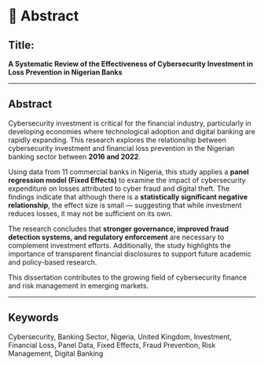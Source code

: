 # 📄 Abstract

## Title:  
**A Systematic Review of the Effectiveness of Cybersecurity Investment in Loss Prevention in Nigerian Banks**

---

## Abstract

Cybersecurity investment is critical for the financial industry, particularly in developing economies where technological adoption and digital banking are rapidly expanding. This research explores the relationship between cybersecurity investment and financial loss prevention in the Nigerian banking sector between **2016 and 2022**.

Using data from 11 commercial banks in Nigeria, this study applies a **panel regression model (Fixed Effects)** to examine the impact of cybersecurity expenditure on losses attributed to cyber fraud and digital theft. The findings indicate that although there is a **statistically significant negative relationship**, the effect size is small — suggesting that while investment reduces losses, it may not be sufficient on its own.

The research concludes that **stronger governance, improved fraud detection systems, and regulatory enforcement** are necessary to complement investment efforts. Additionally, the study highlights the importance of transparent financial disclosures to support future academic and policy-based research.

This dissertation contributes to the growing field of cybersecurity finance and risk management in emerging markets.

---

## Keywords  
Cybersecurity, Banking Sector, Nigeria, United Kingdom, Investment, Financial Loss, Panel Data, Fixed Effects, Fraud Prevention, Risk Management, Digital Banking
